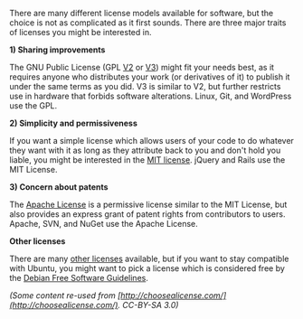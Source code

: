 





There are many different license models available for software, but the choice
is not as complicated as it first sounds. There are three major traits of
licenses you might be interested in.

**1) Sharing improvements**

The GNU Public License (GPL [V2](https://www.gnu.org/licenses/gpl-2.0.html) or
[V3](https://www.gnu.org/licenses/gpl-3.0.html)) might fit your needs best, as
it requires anyone who distributes your work (or derivatives of it) to publish
it under the same terms as you did. V3 is similar to V2, but further restricts
use in hardware that forbids software alterations. Linux, Git, and WordPress
use the GPL.

**2) Simplicity and permissiveness**

If you want a simple license which allows users of your code to do whatever
they want with it as long as they attribute back to you and don't hold you
liable, you might be interested in the [MIT license](http://mit-license.org/).
jQuery and Rails use the MIT License.

**3) Concern about patents**

The [Apache License](http://choosealicense.com/licenses/apache/) is a
permissive license similar to the MIT License, but also provides an express
grant of patent rights from contributors to users. Apache, SVN, and NuGet use
the Apache License.

**Other licenses**

There are many [other licenses](http://choosealicense.com/licenses/)
available, but if you want to stay compatible with Ubuntu, you might want to
pick a license which is considered free by the [Debian Free Software
Guidelines](https://wiki.debian.org/DFSGLicenses).

_(Some content re-used from
[http://choosealicense.com/](http://choosealicense.com/). CC-BY-SA 3.0)_






